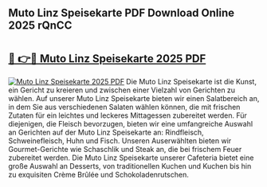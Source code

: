 ## Muto Linz Speisekarte PDF Download Online 2025 rQnCC

# <h2><a href="http://gca98l.nevu.top/?p=Muto+Linz+Speisekarte">🔗 👉🔴 Muto Linz Speisekarte 2025 PDF</a></h2>

[![Muto Linz Speisekarte 2025 PDF](https://i.imgur.com/dBaPXMq.png)](http://gca98l.nevu.top/?p=Muto+Linz+Speisekarte)
Die Muto Linz Speisekarte ist die Kunst, ein Gericht zu kreieren und zwischen einer Vielzahl von Gerichten zu wählen. Auf unserer Muto Linz Speisekarte bieten wir einen Salatbereich an, in dem Sie aus verschiedenen Salaten wählen können, die mit frischen Zutaten für ein leichtes und leckeres Mittagessen zubereitet werden. Für diejenigen, die Fleisch bevorzugen, bieten wir eine umfangreiche Auswahl an Gerichten auf der Muto Linz Speisekarte an: Rindfleisch, Schweinefleisch, Huhn und Fisch. Unseren Auserwählten bieten wir Gourmet-Gerichte wie Schaschlik und Steak an, die bei frischem Feuer zubereitet werden. Die Muto Linz Speisekarte unserer Cafeteria bietet eine große Auswahl an Desserts, von traditionellen Kuchen und Kuchen bis hin zu exquisiten Crème Brûlée und Schokoladenrutschen.
